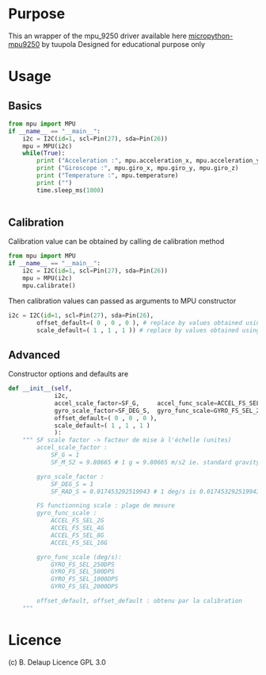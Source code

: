 # Purpose 
This an wrapper of the mpu_9250 driver available here [micropython-mpu9250](https://github.com/tuupola/micropython-mpu9250) by tuupola
Designed for educational purpose only

# Usage
## Basics

```python
from mpu import MPU
if __name__ == "__main__":
    i2c = I2C(id=1, scl=Pin(27), sda=Pin(26))
    mpu = MPU(i2c)
    while(True):
        print ("Acceleration :", mpu.acceleration_x, mpu.acceleration_y, mpu.acceleration_z)
        print ("Giroscope :", mpu.giro_x, mpu.giro_y, mpu.giro_z)
        print ("Temperature :", mpu.temperature)
        print ("")
        time.sleep_ms(1000)
        
```

## Calibration
Calibration value can be obtained by calling de calibration method
```python
from mpu import MPU
if __name__ == "__main__":
    i2c = I2C(id=1, scl=Pin(27), sda=Pin(26))
    mpu = MPU(i2c)
    mpu.calibrate()       
```

Then calibration values can passed as arguments to MPU constructor
```python
i2c = I2C(id=1, scl=Pin(27), sda=Pin(26),                  
        offset_default=( 0 , 0 , 0 ), # replace by values obtained using calibration method
        scale_default=( 1 , 1 , 1 )) # replace by values obtained using calibration method
```

## Advanced
Constructor options and defaults are
```python
def __init__(self,
             i2c,
             accel_scale_factor=SF_G,     accel_func_scale=ACCEL_FS_SEL_2G,
             gyro_scale_factor=SF_DEG_S,  gyro_func_scale=GYRO_FS_SEL_250DPS,
             offset_default=( 0 , 0 , 0 ),
             scale_default=( 1 , 1 , 1 )
             ):
    """ SF scale factor -> facteur de mise à l'échelle (unites)
        accel_scale_factor : 
            SF_G = 1
            SF_M_S2 = 9.80665 # 1 g = 9.80665 m/s2 ie. standard gravity

        gyro_scale_factor : 
            SF_DEG_S = 1
            SF_RAD_S = 0.017453292519943 # 1 deg/s is 0.017453292519943 rad/s

        FS functionning scale : plage de mesure
        gyro_func_scale :
            ACCEL_FS_SEL_2G 
            ACCEL_FS_SEL_4G 
            ACCEL_FS_SEL_8G 
            ACCEL_FS_SEL_16G

        gyro_func_scale (deg/s):
            GYRO_FS_SEL_250DPS 
            GYRO_FS_SEL_500DPS 
            GYRO_FS_SEL_1000DPS
            GYRO_FS_SEL_2000DPS

        offset_default, offset_default : obtenu par la calibration
    """       
```

# Licence
(c) B. Delaup
Licence GPL 3.0
